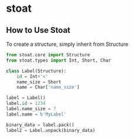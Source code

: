 # stoat
## How to Use Stoat
To create a structure, simply inherit from Structure
```python
from stoat.core import Structure
from stoat.types import Int, Short, Char

class Label(Structure):
    id = Int+'<'
    name_size = Short
    name = Char['name_size']

label = Label()
label.id = 1234
label.name_size = 7
label.name = b'MyLabel'

binary_data = label.pack()
label2 = Label.unpack(binary_data)
```
